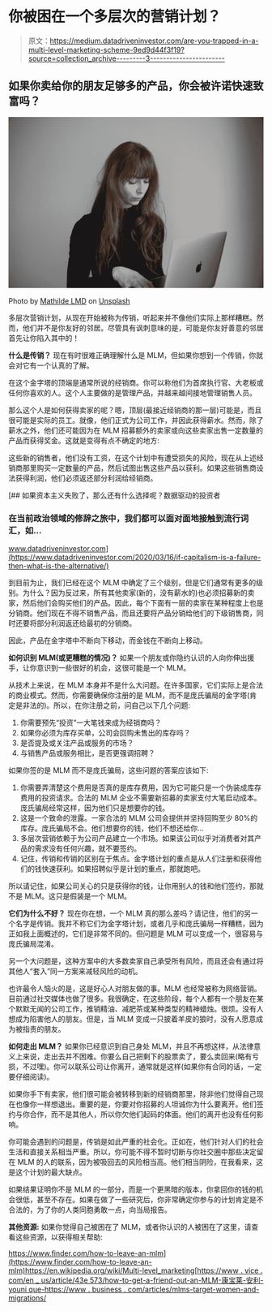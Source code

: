 # 你被困在一个多层次的营销计划？

> 原文：<https://medium.datadriveninvestor.com/are-you-trapped-in-a-multi-level-marketing-scheme-9ed9d44f3f19?source=collection_archive---------3----------------------->

## 如果你卖给你的朋友足够多的产品，你会被许诺快速致富吗？

![](img/e7087760c33d5e4411c18161ec7f4359.png)

Photo by [Mathilde LMD](https://unsplash.com/@mathidelmd?utm_source=medium&utm_medium=referral) on [Unsplash](https://unsplash.com?utm_source=medium&utm_medium=referral)

多层次营销计划，从现在开始被称为传销，听起来并不像他们实际上那样糟糕。然而，他们并不是你友好的邻居。尽管具有讽刺意味的是，可能是你友好善意的邻居首先让你陷入其中的！

**什么是传销？**
现在有时很难正确理解什么是 MLM，但如果你想到一个传销，你就会对它有一个认真的了解。

在这个金字塔的顶端是通常所说的经销商。你可以称他们为首席执行官、大老板或任何你喜欢的人。这个人主要做的是管理产品，并越来越间接地管理销售人员。

那么这个人是如何获得卖家的呢？嗯，顶层(最接近经销商的那一层)可能是，而且很可能是实际的员工。就像，他们正式为公司工作，并因此获得薪水。然而，除了薪水之外，他们还可能因为在 MLM 招募额外的卖家或向这些卖家出售一定数量的产品而获得奖金。这就是变得有点不确定的地方:

这些新的销售者，他们没有工资，在这个计划中有遭受损失的风险，现在从上述经销商那里购买一定数量的产品，然后试图出售这些产品以获利。如果这些销售商设法获得利润，他们必须返还部分利润给经销商。

[](https://www.datadriveninvestor.com/2020/03/16/if-capitalism-is-a-failure-then-what-is-the-alternative/) [## 如果资本主义失败了，那么还有什么选择呢？数据驱动的投资者

### 在当前政治领域的修辞之旅中，我们都可以面对面地接触到流行词汇，如…

www.datadriveninvestor.com](https://www.datadriveninvestor.com/2020/03/16/if-capitalism-is-a-failure-then-what-is-the-alternative/) 

到目前为止，我们已经在这个 MLM 中确定了三个级别，但是它们通常有更多的级别。为什么？因为反过来，所有其他卖家(新的，没有薪水的)也必须招募新的卖家，然后他们会购买他们的产品。因此，每个下面有一层的卖家在某种程度上也是分销商。他们现在不得不销售产品，而且还要将产品分销给他们的下级销售商，同时还要将部分利润返还给最初的分销商。

因此，产品在金字塔中不断向下移动，而金钱在不断向上移动。

**如何识别 MLM(或更糟糕的情况)？**
如果一个朋友或你隐约认识的人向你伸出援手，让你意识到一些很好的机会，这很可能是一个 MLM。

从技术上来说，在 MLM 本身并不是什么大问题。在许多国家，它们实际上是合法的商业模式。然而，你需要确保你注册的是 MLM，而不是庞氏骗局的金字塔(肯定是非法的)。所以，在你注册之前，问自己以下几个问题:

1.  你需要预先“投资”一大笔钱来成为经销商吗？
2.  如果你必须为库存买单，公司会回购未售出的库存吗？
3.  是否提及或关注产品或服务的市场？
4.  与销售产品或服务相比，是否更强调招聘？

如果你签的是 MLM 而不是庞氏骗局，这些问题的答案应该如下:

1.  你需要弄清楚这个费用是否真的是库存费用，因为它可能只是一个伪装成库存费用的投资请求。合法的 MLM 企业不需要新招募的卖家支付大笔启动成本。庞氏骗局经常这样，因为他们只是想要你的钱。
2.  这是一个致命的泄露。一家合法的 MLM 公司会提供并坚持回购至少 80%的库存。庞氏骗局不会。他们想要你的钱，他们不想还给你…
3.  多层次营销依赖于为公司产品建立一个市场。如果该公司似乎对消费者对其产品的需求没有任何兴趣，就不要签约。
4.  记住，传销和传销的区别在于焦点。金字塔计划的重点是从人们注册和获得他们的钱快速获利。如果招聘似乎是计划的重点，那就跑吧。

所以请记住，如果公司关心的只是获得你的钱，让你用别人的钱和他们签约，那就不是 MLM。这只是假装是一个 MLM。

**它们为什么不好？**
现在你在想，一个 MLM 真的那么差吗？请记住，他们的另一个名字是传销。我并不称它们为金字塔计划，或者几乎和庞氏骗局一样糟糕，因为正如我上面概述的，它们是非常不同的。但问题是 MLM 可以变成一个，很容易与庞氏骗局混淆。

另一个大问题是，这种方案中的大多数卖家自己承受所有风险，而且还会有通过将其他人“套入”同一方案来减轻风险的动机。

也许最令人恼火的是，这是好心人对朋友做的事。MLM 也经常被称为网络营销。目前通过社交媒体也做了很多。我很确定，在这些阶段，每个人都有一个朋友在某个默默无闻的公司工作，推销精油、减肥茶或某种类型的精神蜡烛。很烦。没有人想成为陷害他人的朋友。但是，当 MLM 变成一只披着羊皮的狼时，没有人愿意成为被指责的朋友。

**如何走出 MLM？**
如果你已经意识到自己身处 MLM，并且不再想这样，从法律意义上来说，走出去并不困难。你要么自己把剩下的股票卖了，要么卖回来(略有亏损，不过嘿)。你可以联系公司让你离开，通常就是这样(如果你有合同的话，一定要仔细阅读)。

如果你手下有卖家，他们很可能会被转移到新的经销商那里，除非他们觉得自己现在也像你一样想退出。重要的是，你要对你招募的人坦诚你为什么要离开。他们签约与你合作，而不是其他人，所以你欠他们起码的体面。他们的离开也没有任何影响。

你可能会遇到的问题是，传销是如此严重的社会化。正如在，他们针对人们的社会生活和直接关系相当严重。所以，你可能不得不暂时切断与你社交圈中那些决定留在 MLM 的人的联系，因为被吸回去的风险相当高。他们相当阴险，在我看来，这是这个计划的最大缺点。

如果结果证明你不是 MLM 的一部分，而是一个更黑暗的版本，你拿回你的钱的机会很低，甚至不存在。如果在做了一些研究后，你非常确定你参与的计划肯定是不合法的，为了你的人类同胞勇敢一点，向当局报告。

**其他资源:**
如果你觉得自己被困在了 MLM，或者你认识的人被困在了这里，请查看这些资源，以获得相关帮助:

[https://www.finder.com/how-to-leave-an-mlm](https://www.finder.com/how-to-leave-an-mlm)https://en.wikipedia.org/wiki/Multi-level_marketing[https://www . vice . com/en _ us/article/43e 573/how-to-get-a-friend-out-an-MLM-康宝莱-安利-youni que-](https://www.vice.com/en_us/article/43e573/how-to-get-a-friend-out-of-an-mlm-herbalife-amway-younique-)[https://www . business . com/articles/mlms-target-women-and-migrations/](https://www.business.com/articles/mlms-target-women-and-immigrants/)